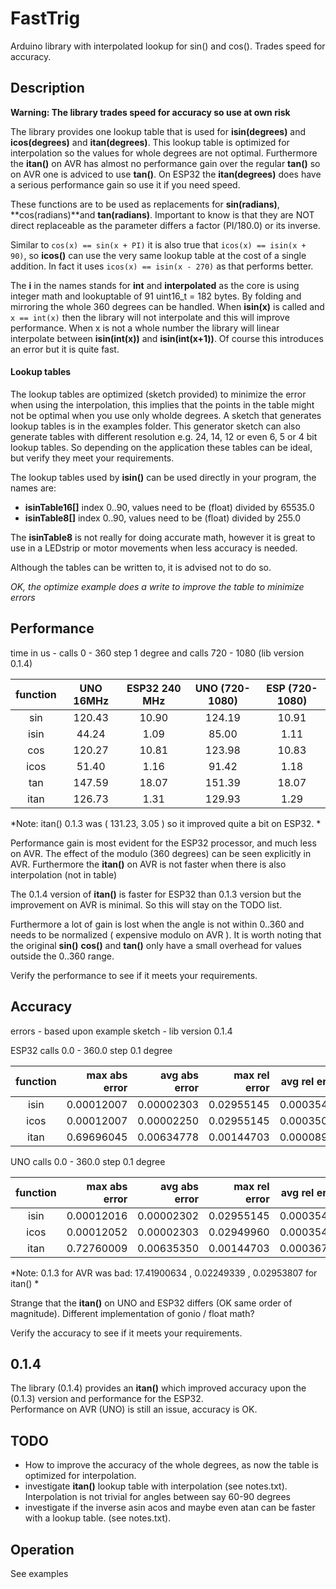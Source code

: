 # FastTrig

Arduino library with interpolated lookup for sin() and cos(). Trades speed for accuracy.

## Description

**Warning: The library trades speed for accuracy so use at own risk**

The library provides one lookup table that is used for
**isin(degrees)** and **icos(degrees)** and **itan(degrees)**. This lookup table is optimized for interpolation so the values for whole degrees are not optimal. Furthermore the **itan()** on AVR has almost no performance gain over the regular **tan()** so on AVR one is adviced to use **tan()**. On ESP32 the **itan(degrees)** does have a serious performance gain so use it if you need speed.

These functions are to be used as replacements for **sin(radians)**, **cos(radians)**and **tan(radians)**. Important to know is that they are NOT direct replaceable as the parameter differs a factor (PI/180.0) or its inverse.

Similar to ```cos(x) == sin(x + PI)``` it is also true that ```icos(x) == isin(x + 90)```, so **icos()** can use the very same lookup table at the cost of a single addition. In fact it uses ```icos(x) == isin(x - 270)``` as that performs better.

The **i** in the names stands for **int** and **interpolated** as the core is using integer math and lookuptable of 91 uint16_t = 182 bytes. By folding and mirroring the whole 360 degrees can be handled. When **isin(x)** is called and ```x == int(x)``` then the library will not interpolate and this will improve performance. When x is not a whole number the library will linear interpolate between **isin(int(x))** and **isin(int(x+1))**. Of course this introduces an error but it is quite fast.

#### Lookup tables

The lookup tables are optimized (sketch provided) to minimize the error when using the interpolation, this implies that the points in the table might not be optimal when you use only wholde degrees. A sketch that generates lookup tables is in the examples folder. This generator sketch can also generate tables with different resolution e.g. 24, 14, 12 or even 6, 5 or 4 bit lookup tables. So depending on the application these tables can be ideal, but verify they meet your requirements.

The lookup tables used by **isin()** can be used directly in your program, the names are:
- **isinTable16\[\]** index 0..90, values need to be (float) divided by 65535.0
- **isinTable8\[\]** index 0..90, values need to be (float) divided by 255.0

The **isinTable8** is not really for doing accurate math, 
however it is great to use in a LEDstrip or motor movements when less accuracy is needed.

Although the tables can be written to, it is advised not to do so.

*OK, the optimize example does a write to improve the table to minimize errors*

## Performance

time in us - calls 0 - 360 step 1 degree and calls 720 - 1080 (lib version 0.1.4)

| function | UNO 16MHz | ESP32 240 MHz | UNO  (720-1080) | ESP (720-1080) |
|:----:|:----:|:----:|:----:|:----:|
|  sin |  120.43 | 10.90 | 124.19 | 10.91 |
| isin |   44.24 |  1.09 |  85.00 |  1.11 |
|  cos |  120.27 | 10.81 | 123.98 | 10.83 |
| icos |   51.40 |  1.16 |  91.42 |  1.18 |
|  tan |  147.59 | 18.07 | 151.39 | 18.07 |
| itan |  126.73 |  1.31 | 129.93 |  1.29 |

*Note: itan() 0.1.3 was ( 131.23, 3.05 ) so it improved quite a bit on ESP32. *

Performance gain is most evident for the ESP32 processor, and much less on AVR.
The effect of the modulo (360 degrees) can be seen explicitly in AVR. 
Furthermore the **itan()** on AVR is not faster when there is also interpolation (not in table) 

The 0.1.4 version of **itan()** is faster for ESP32 than 0.1.3 version but the 
improvement on AVR is minimal. So this will stay on the TODO list.

Furthermore a lot of gain is lost when the angle is not within 0..360
and needs to be normalized ( expensive modulo on AVR ). It is worth noting that the
original **sin()** **cos()** and **tan()** only have a small overhead for 
values outside the 0..360 range.

Verify the performance to see if it meets your requirements.

## Accuracy

errors - based upon example sketch - lib version 0.1.4

ESP32 calls 0.0 - 360.0 step 0.1 degree

| function | max abs  error | avg abs error | max rel error | avg rel error |
|:----:|----:|----:|----:|----:|
| isin | 0.00012007 | 0.00002303 | 0.02955145 | 0.00035421 |
| icos | 0.00012007 | 0.00002250 | 0.02955145 | 0.00035035 |
| itan | 0.69696045 | 0.00634778 | 0.00144703 | 0.00008933 |

UNO calls 0.0 - 360.0 step 0.1 degree

| function | max abs  error | avg abs error | max rel error | avg rel error |
|:----:|----:|----:|----:|----:|
| isin | 0.00012016 | 0.00002302 | 0.02955145 | 0.00035411 |
| icos | 0.00012052 | 0.00002303 | 0.02949960 | 0.00035423 |
| itan | 0.72760009 | 0.00635350 | 0.00144703 | 0.00036722 | 

*Note: 0.1.3 for AVR was bad:   17.41900634 , 0.02249339 , 0.02953807 for itan() *

Strange that the **itan()** on UNO and ESP32 differs (OK same order of magnitude).
Different implementation of gonio / float math?

Verify the accuracy to see if it meets your requirements.

## 0.1.4

The library (0.1.4) provides an **itan()** which improved accuracy 
upon the (0.1.3) version and performance for the ESP32.  
Performance on AVR (UNO) is still an issue, accuracy is OK.

## TODO

- How to improve the accuracy of the whole degrees, as now the table is optimized for interpolation.
- investigate **itan()** lookup table with interpolation (see notes.txt). Interpolation is not 
trivial for angles between say 60-90 degrees 
- investigate if the inverse asin acos and maybe even atan can be faster with a lookup table. (see notes.txt).

## Operation

See examples

